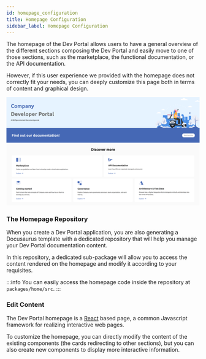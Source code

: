 ```yaml
---
id: homepage_configuration
title: Homepage Configuration
sidebar_label: Homepage Configuration
---
```


The homepage of the Dev Portal allows users to have a general overview of the different sections composing the Dev Portal and easily move to one of those sections, such as the marketplace, the functional documentation, or the API documentation.  

However, if this user experience we provided with the homepage does not correctly fit your needs, you can deeply customize this page both in terms of content and graphical design.

![homepage](./img/homepage.png)

### The Homepage Repository

When you create a Dev Portal application, you are also generating a Docusaurus template with a dedicated repository that will help you manage your Dev Portal documentation content.

In this repository, a dedicated sub-package will allow you to access the content rendered on the homepage and modify it according to your requisites.

:::info
You can easily access the homepage code inside the repository at `packages/home/src`.
:::

### Edit Content

The Dev Portal homepage is a [React](https://reactjs.org/) based page, a common Javascript framework for realizing interactive web pages.

To customize the homepage, you can directly modify the content of the existing components (the cards redirecting to other sections), but you can also create new components to display more interactive information.

